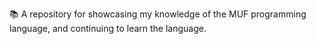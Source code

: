 📚️ A repository for showcasing my knowledge of the MUF programming language, and continuing to learn the language. 
